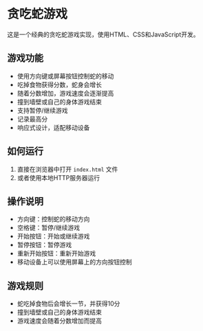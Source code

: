 # 贪吃蛇游戏

这是一个经典的贪吃蛇游戏实现，使用HTML、CSS和JavaScript开发。

## 游戏功能
- 使用方向键或屏幕按钮控制蛇的移动
- 吃掉食物获得分数，蛇身会增长
- 随着分数增加，游戏速度会逐渐提高
- 撞到墙壁或自己的身体游戏结束
- 支持暂停/继续游戏
- 记录最高分
- 响应式设计，适配移动设备

## 如何运行
1. 直接在浏览器中打开 `index.html` 文件
2. 或者使用本地HTTP服务器运行

## 操作说明
- 方向键：控制蛇的移动方向
- 空格键：暂停/继续游戏
- 开始按钮：开始或继续游戏
- 暂停按钮：暂停游戏
- 重新开始按钮：重新开始游戏
- 移动设备上可以使用屏幕上的方向按钮控制

## 游戏规则
- 蛇吃掉食物后会增长一节，并获得10分
- 撞到墙壁或自己的身体游戏结束
- 游戏速度会随着分数增加而提高